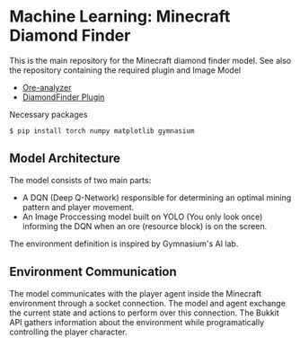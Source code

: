 # Machine Learning: Minecraft Diamond Finder
This is the main repository for the Minecraft diamond finder model. 
See also the repository containing the required plugin and Image Model

- [Ore-analyzer](https://github.com/MindChirp/ore-analyzer)
- [DiamondFinder Plugin](https://github.com/SkinnyAG/DiamondFinderPlugin)

Necessary packages

`$ pip install torch numpy matplotlib gymnasium`

## Model Architecture
The model consists of two main parts: 
- A DQN (Deep Q-Network) responsible for determining an optimal mining pattern and player movement.
- An Image Proccessing model built on YOLO (You only look once) informing the DQN when an ore (resource block) is on the screen.

The environment definition is inspired by Gymnasium's AI lab.

## Environment Communication
The model communicates with the player agent inside the Minecraft environment through a socket connection. The model and agent exchange the current state and actions to perform over this connection. 
The Bukkit API gathers information about the environment while programatically controlling the player character.
